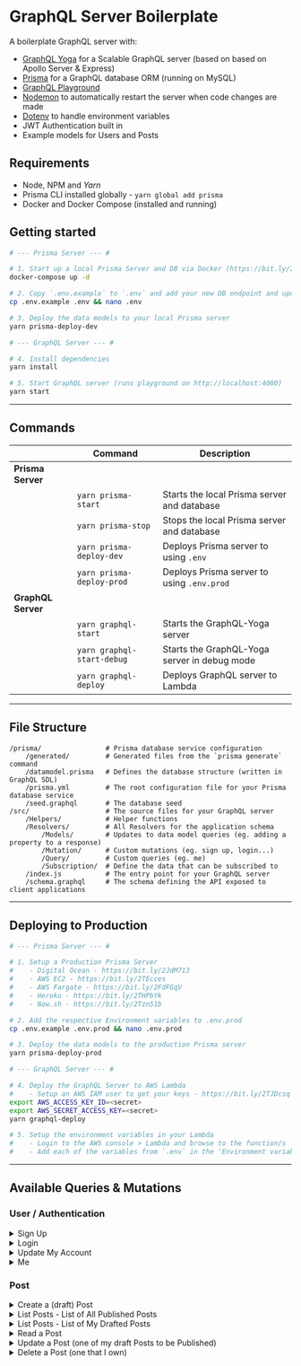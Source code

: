 # GraphQL Server Boilerplate

A boilerplate GraphQL server with:

- [GraphQL Yoga](https://github.com/prisma/graphql-yoga) for a Scalable GraphQL server (based on based on Apollo Server & Express)
- [Prisma](https://www.prisma.io/) for a GraphQL database ORM (running on MySQL)
- [GraphQL Playground](https://github.com/prisma/graphql-playground)
- [Nodemon](https://github.com/remy/nodemon) to automatically restart the server when code changes are made
- [Dotenv](https://github.com/motdotla/dotenv) to handle environment variables
- JWT Authentication built in
- Example models for Users and Posts

## Requirements

- Node, NPM and *Yarn*
- Prisma CLI installed globally - `yarn global add prisma`
- Docker and Docker Compose (installed and running)

## Getting started

```sh
# --- Prisma Server --- #

# 1. Start up a local Prisma Server and DB via Docker (https://bit.ly/2JpRbQf)
docker-compose up -d

# 2. Copy `.env.example` to `.env` and add your new DB endpoint and update the keys
cp .env.example .env && nano .env

# 3. Deploy the data models to your local Prisma server
yarn prisma-deploy-dev

# --- GraphQL Server --- #

# 4. Install dependencies
yarn install

# 5. Start GraphQL server (runs playground on http://localhost:4000)
yarn start
```

---

## Commands

|| Command | Description |
| --- | --- | --- |
| **Prisma Server** |
|| `yarn prisma-start` | Starts the local Prisma server and database |
|| `yarn prisma-stop` | Stops the local Prisma server and database |
|| `yarn prisma-deploy-dev` | Deploys Prisma server to using `.env` |
|| `yarn prisma-deploy-prod` | Deploys Prisma server to using `.env.prod` |
| **GraphQL Server** |
|| `yarn graphql-start` | Starts the GraphQL-Yoga server |
|| `yarn graphql-start-debug` | Starts the GraphQL-Yoga server in debug mode |
|| `yarn graphql-deploy` | Deploys GraphQL server to Lambda |

---

## File Structure

```
/prisma/                # Prisma database service configuration
    /generated/         # Generated files from the `prisma generate` command
    /datamodel.prisma   # Defines the database structure (written in GraphQL SDL)
    /prisma.yml         # The root configuration file for your Prisma database service
    /seed.graphql       # The database seed
/src/                   # The source files for your GraphQL server
    /Helpers/           # Helper functions
    /Resolvers/         # All Resolvers for the application schema
        /Models/        # Updates to data model queries (eg. adding a property to a response)
        /Mutation/      # Custom mutations (eg. sign up, login...)
        /Query/         # Custom queries (eg. me)
        /Subscription/  # Define the data that can be subscribed to
    /index.js           # The entry point for your GraphQL server
    /schema.graphql     # The schema defining the API exposed to client applications
```

---

## Deploying to Production

```sh
# --- Prisma Server --- #

# 1. Setup a Production Prisma Server
#    - Digital Ocean - https://bit.ly/2JdM713
#    - AWS EC2 - https://bit.ly/2TEcces
#    - AWS Fargate - https://bit.ly/2FdFGqV
#    - Heroku - https://bit.ly/2THPbYk
#    - Now.sh - https://bit.ly/2Tzn51b

# 2. Add the respective Environment variables to .env.prod
cp .env.example .env.prod && nano .env.prod

# 3. Deploy the data models to the production Prisma server
yarn prisma-deploy-prod

# --- GraphQL Server --- #

# 4. Deploy the GraphQL Server to AWS Lambda
#    - Setup an AWS IAM user to get your keys - https://bit.ly/2TJDcsq
export AWS_ACCESS_KEY_ID=<secret>
export AWS_SECRET_ACCESS_KEY=<secret>
yarn graphql-deploy

# 5. Setup the environment variables in your Lambda
#    - Login to the AWS console > Lambda and browse to the function/s
#    - Add each of the variables from `.env` in the 'Environment variables' section of each function
```

---

## Available Queries & Mutations

### User / Authentication

<details><summary>Sign Up</summary>
<p>

```
mutation {
  signup(
    email: "zeus@examples.com"
    password: "secret42"
    name: "Zeus"
  ) {
    token
    user {
      id
      name
      email
    }
  }
}
```
</p>
</details>

<details><summary>Login</summary>
<p>

```
mutation {
  login(
    email: "zeus@examples.com"
    password: "secret42"
  ) {
    token
    user {
      email
    }
  }
}
```
</p>
</details>

<details><summary>Update My Account</summary>
<p>

```
mutation {
  updateUser(
    email: "zeus@example.com"
    name: "Jane"
    password: "123Abc123Abc"
  ) {
    id
    name
    email
  }
}
```
</p>
</details>

<details><summary>Me</summary>
<p>

*Requires `"Authorization": "Bearer ..."` header*

```
query {
  me {
    id
    name
    email
    posts {
      title
      published
    }
  }
}
```
</p>
</details>

### Post

<details><summary>Create a (draft) Post</summary>
<p>

*Requires `"Authorization": "Bearer ..."` header*

```
mutation {
  createDraft(
    title: "New Draft Post"
    content: "Hello new post that's not posted yet"
  ) {
    id
    title
    content
    author {
      name
    }
  }
}
```
</p>
</details>

<details><summary>List Posts - List of All Published Posts</summary>
<p>

```
query {
  listPosts {
    id
    title
    content
    author {
      name
    }
  }
}
```
</p>
</details>

<details><summary>List Posts - List of My Drafted Posts</summary>
<p>

*Requires `"Authorization": "Bearer ..."` header*

```
query {
  listDraftPosts {
    id
    title
    content
    author {
      name
    }
  }
}
```
</p>
</details>

<details><summary>Read a Post</summary>
<p>

```
query {
  post(id: "cjt74m7fy06at0b18gk07p7ks") {
    id
    title
    content
    author {
      name
    }
  }
}
```
</p>
</details>

<details><summary>Update a Post (one of my draft Posts to be Published)</summary>
<p>

*Requires `"Authorization": "Bearer ..."` header*

```
mutation {
  publish(id: "cjt6q05lh2qi70b45gkux1gfv") {
    id
    title
    content
    published
    author {
      name
    }
  }
}
```
</p>
</details>

<details><summary>Delete a Post (one that I own)</summary>
<p>

*Requires `"Authorization": "Bearer ..."` header*

```
mutation {
  deletePost(id: "cjt6q6des2shk0b45gtusvd9d") {
    id
    title
  }
}
```
</p>
</details>
